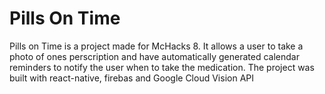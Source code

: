 # Pills On Time

Pills on Time is a project made for McHacks 8. It allows a user to take a photo of ones perscription and have automatically generated calendar reminders
to notify the user when to take the medication. The project was built with react-native, firebas and Google Cloud Vision API
